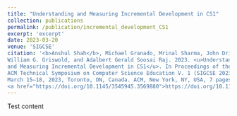 ```yaml
---
title: "Understanding and Measuring Incremental Development in CS1"
collection: publications
permalink: /publication/incremental_development_CS1
excerpt: 'excerpt'
date: 2023-03-20
venue: 'SIGCSE'
citation: '<b>Anshul Shah</b>, Michael Granado, Mrinal Sharma, John Driscoll, Leo Porter,
William G. Griswold, and Adalbert Gerald Soosai Raj. 2023. <u>Understanding
and Measuring Incremental Development in CS1</u>. In Proceedings of the 54th
ACM Technical Symposium on Computer Science Education V. 1 (SIGCSE 2023),
March 15–18, 2023, Toronto, ON, Canada. ACM, New York, NY, USA, 7 pages.
<a href="https://doi.org/10.1145/3545945.3569880">https://doi.org/10.1145/3545945.3569880</a>'
---
```


Test content
